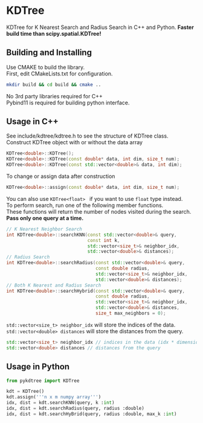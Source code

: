 # KDTree
KDTree for K Nearest Search and Radius Search in C++ and Python. **Faster build time than scipy.spatial.KDTree!**

## Building and Installing
Use CMAKE to build the library. \
First, edit CMakeLists.txt for configuration.
```bash
mkdir build && cd build && cmake ..
```
No 3rd party libraries required for C++ \
Pybind11 is required for building python interface.

## Usage in C++
See include/kdtree/kdtree.h to see the structure of KDTree class. \
Construct KDTree object with or without the data array
```C++
KDTree<double>::KDTree();
KDTree<double>::KDTree(const double* data, int dim, size_t num);
KDTree<double>::KDTree(const std::vector<double>& data, int dim);
```
To change or assign data after construction
```C++
KDTree<double>::assign(const double* data, int dim, size_t num);
```
You can also use ```KDTree<float> ``` if you want to use ```float``` type instead. \
To perform search, run one of the following member functions. \
These functions will return the number of nodes visited during the search. \
**Pass only one query at a time.**
```C++
// K Nearest Neighbor Search
int KDTree<double>::searchKNN(const std::vector<double>& query,
                              const int k,
                              std::vector<size_t>& neighbor_idx,
                              std::vector<double>& distances);
// Radius Search
int KDTree<double>::searchRadius(const std::vector<double>& query,
                                 const double radius,
                                 std::vector<size_t>& neighbor_idx,
                                 std::vector<double>& distances);
// Both K Nearest and Radius Search
int KDTree<double>::searchHybrid(const std::vector<double>& query,
                                 const double radius,
                                 std::vector<size_t>& neighbor_idx,
                                 std::vector<double>& distances,
                                 size_t max_neighbors = 0);
```
```std::vector<size_t> neighbor_idx``` will store the indices of the data. \
```std::vector<double> distances``` will store the distances from the query.
``` C++
std::vector<size_t> neighbor_idx // indices in the data (idx * dimension)
std::vector<double> distances // distances from the query
```
## Usage in Python
```Python
from pykdtree import KDTree

kdt = KDTree()
kdt.assign('''n x m numpy array''')
idx, dist = kdt.searchKNN(query, k :int)
idx, dist = kdt.searchRadius(query, radius :double)
idx, dist = kdt.searchHyBrid(query, radius :double, max_k :int)
```
